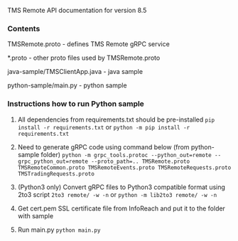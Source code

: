 TMS Remote API documentation for version 8.5

### Contents
TMSRemote.proto - defines TMS Remote gRPC service

*.proto - other proto files used by TMSRemote.proto

java-sample/TMSClientApp.java - java sample

python-sample/main.py - python sample

### Instructions how to run Python sample

1. All dependencies from requirements.txt should be pre-installed
`pip install -r requirements.txt`
or
`python -m pip install -r requirements.txt`

2. Need to generate gRPC code using command below (from python-sample folder)
`python -m grpc_tools.protoc --python_out=remote --grpc_python_out=remote --proto_path=.. TMSRemote.proto TMSRemoteCommon.proto TMSRemoteEvents.proto TMSRemoteRequests.proto TMSTradingRequests.proto`

3. (Python3 only) Convert gRPC files to Python3 compatible format using 2to3 script
`2to3 remote/ -w -n`
or
`python -m lib2to3 remote/ -w -n`

4. Get cert.pem SSL certificate file from InfoReach and put it to the folder with sample

5. Run main.py
`python main.py`
